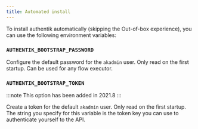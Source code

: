 ```yaml
---
title: Automated install
---
```


To install authentik automatically (skipping the Out-of-box experience), you can use the following environment variables:

### `AUTHENTIK_BOOTSTRAP_PASSWORD`

Configure the default password for the `akadmin` user. Only read on the first startup. Can be used for any flow executor.

### `AUTHENTIK_BOOTSTRAP_TOKEN`

:::note
This option has been added in 2021.8
:::

Create a token for the default `akadmin` user. Only read on the first startup. The string you specify for this variable is the token key you can use to authenticate yourself to the API.
